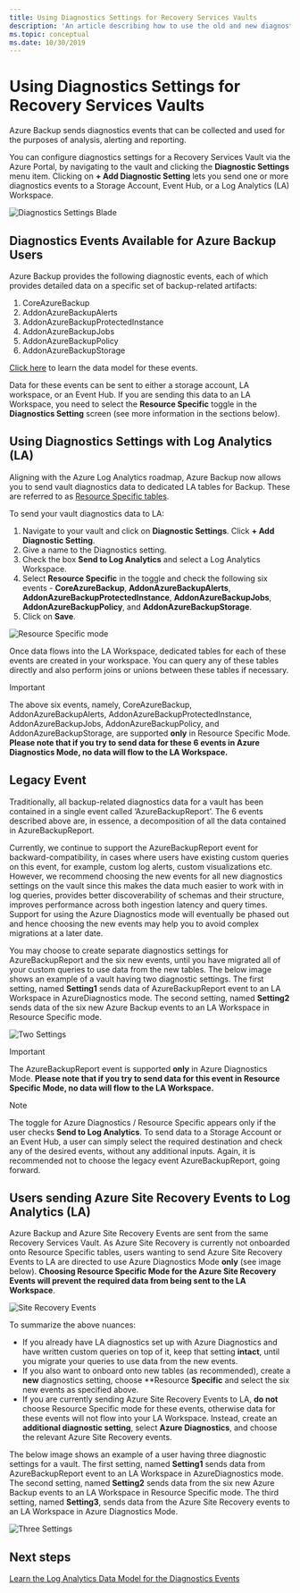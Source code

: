```yaml
---
title: Using Diagnostics Settings for Recovery Services Vaults
description: 'An article describing how to use the old and new diagnostics events for Azure Backup'
ms.topic: conceptual
ms.date: 10/30/2019
---
```


# Using Diagnostics Settings for Recovery Services Vaults

Azure Backup sends diagnostics events that can be collected and used for the purposes of analysis, alerting and reporting. 

You can configure diagnostics settings for a Recovery Services Vault via the Azure Portal, by navigating to the vault and clicking the **Diagnostic Settings** menu item. Clicking on **+ Add Diagnostic Setting** lets you send one or more diagnostics events to a Storage Account, Event Hub, or a Log Analytics (LA) Workspace.

![Diagnostics Settings Blade](./media/backup-azure-diagnostics-events/diagnostics_settings_blade.PNG)

## Diagnostics Events Available for Azure Backup Users

Azure Backup provides the following diagnostic events, each of which provides detailed data on a specific set of backup-related artifacts:
1. CoreAzureBackup
2. AddonAzureBackupAlerts
3. AddonAzureBackupProtectedInstance
4. AddonAzureBackupJobs
5. AddonAzureBackupPolicy
6. AddonAzureBackupStorage 

[Click here](https://aka.ms/AA6idnf) to learn the data model for these events. 

Data for these events can be sent to either a storage account, LA workspace, or an Event Hub. If you are sending this data to an LA Workspace, you need to select the **Resource Specific** toggle in the **Diagnostics Setting** screen (see more information in the sections below).

## Using Diagnostics Settings with Log Analytics (LA)

Aligning with the Azure Log Analytics roadmap, Azure Backup now allows you to send vault diagnostics data to dedicated LA tables for Backup. These are referred to as [Resource Specific tables](https://docs.microsoft.com/azure/azure-monitor/platform/resource-logs-collect-workspace#resource-specific).

To send your vault diagnostics data to LA:
1.	Navigate to your vault and click on **Diagnostic Settings**. Click **+ Add Diagnostic Setting**.
2.	Give a name to the Diagnostics setting.
3.	Check the box **Send to Log Analytics** and select a Log Analytics Workspace.
4.	Select **Resource Specific** in the toggle and check the following six events - **CoreAzureBackup**, **AddonAzureBackupAlerts**, **AddonAzureBackupProtectedInstance**, **AddonAzureBackupJobs**, **AddonAzureBackupPolicy**, and **AddonAzureBackupStorage**.
5.	Click on **Save**.

![Resource Specific mode](./media/backup-azure-diagnostics-events/resource_specific.PNG)

Once data flows into the LA Workspace, dedicated tables for each of these events are created in your workspace. You can query any of these tables directly and also perform joins or unions between these tables if necessary.

> [!IMPORTANT]
> The above six events, namely, CoreAzureBackup, AddonAzureBackupAlerts, AddonAzureBackupProtectedInstance, AddonAzureBackupJobs, AddonAzureBackupPolicy, and AddonAzureBackupStorage, are supported **only** in Resource Specific Mode. **Please note that if you try to send data for these 6 events in Azure Diagnostics Mode, no data will flow to the LA Workspace.**

## Legacy Event

Traditionally, all backup-related diagnostics data for a vault has been contained in a single event called ‘AzureBackupReport’. The 6 events described above are, in essence, a decomposition of all the data contained in AzureBackupReport. 

Currently, we continue to support the AzureBackupReport event for backward-compatibility, in cases where users have existing custom queries on this event, for example, custom log alerts, custom visualizations etc. However, we recommend choosing the new events for all new diagnostics settings on the vault since this makes the data much easier to work with in log queries, provides better discoverability of schemas and their structure, improves performance across both ingestion latency and query times. Support for using the Azure Diagnostics mode will eventually be phased out and hence choosing the new events may help you to avoid complex migrations at a later date.

You may choose to create separate diagnostics settings for AzureBackupReport and the six new events, until you have migrated all of your custom queries to use data from the new tables. The below image shows an example of a vault having two diagnostic settings. The first setting, named **Setting1** sends data of AzureBackupReport event to an LA Workspace in AzureDiagnostics mode. The second setting, named **Setting2** sends data of the six new Azure Backup events to an LA Workspace in Resource Specific mode.

![Two Settings](./media/backup-azure-diagnostics-events/two_settings.PNG)

> [!IMPORTANT]
> The AzureBackupReport event is supported **only** in Azure Diagnostics Mode. **Please note that if you try to send data for this event in Resource Specific Mode, no data will flow to the LA Workspace.**

> [!NOTE]
> The toggle for Azure Diagnostics / Resource Specific appears only if the user checks **Send to Log Analytics**. To send data to a Storage Account or an Event Hub, a user can simply select the required destination and check any of the desired events, without any additional inputs. Again, it is recommended not to choose the legacy event AzureBackupReport, going forward.

## Users sending Azure Site Recovery Events to Log Analytics (LA)

Azure Backup and Azure Site Recovery Events are sent from the same Recovery Services Vault. As Azure Site Recovery is currently not onboarded onto Resource Specific tables, users wanting to send Azure Site Recovery Events to LA are directed to use Azure Diagnostics Mode **only** (see image below). **Choosing Resource Specific Mode for the Azure Site Recovery Events will prevent the required data from being sent to the LA Workspace**.

![Site Recovery Events](./media/backup-azure-diagnostics-events/site_recovery.PNG)

To summarize the above nuances:

* If you already have LA diagnostics set up with Azure Diagnostics and have written custom queries on top of it, keep that setting **intact**, until you migrate your queries to use data from the new events.
* If you also want to onboard onto new tables (as recommended), create a **new** diagnostics setting, choose **Resource **Specific** and select the six new events as specified above.
* If you are currently sending Azure Site Recovery Events to LA, **do not** choose Resource Specific mode for these events, otherwise data for these events will not flow into your LA Workspace. Instead, create an **additional diagnostic setting**, select **Azure Diagnostics**, and choose the relevant Azure Site Recovery events.

The below image shows an example of a user having three diagnostic settings for a vault. The first setting, named **Setting1** sends data from AzureBackupReport event to an LA Workspace in AzureDiagnostics mode. The second setting, named **Setting2** sends data from the six new Azure Backup events to an LA Workspace in Resource Specific mode. The third setting, named **Setting3**, sends data from the Azure Site Recovery events to an LA Workspace in Azure Diagnostics Mode.

![Three Settings](./media/backup-azure-diagnostics-events/three_settings.PNG)

## Next steps

[Learn the Log Analytics Data Model for the Diagnostics Events](https://aka.ms/AA6idnf)
